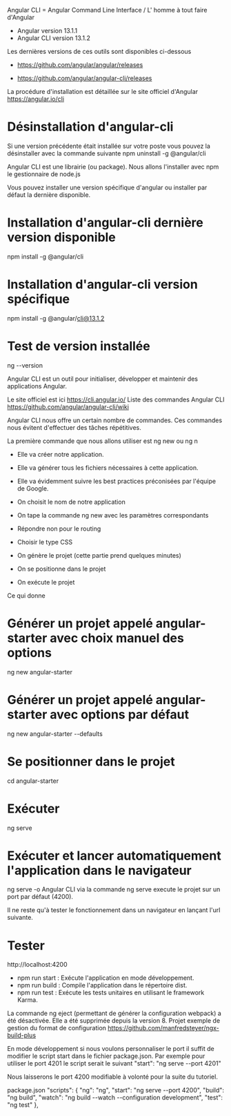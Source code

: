 Angular CLI = Angular Command Line Interface / L' homme à tout faire d'Angular

- Angular version 13.1.1
- Angular CLI version 13.1.2

Les dernières versions de ces outils sont disponibles ci-dessous

- https://github.com/angular/angular/releases

- https://github.com/angular/angular-cli/releases

La procédure d'installation est détaillée sur le site officiel d'Angular https://angular.io/cli

# Désinstallation d'angular-cli

Si une version précédente était installée sur votre poste vous pouvez la désinstaller avec la commande suivante
npm uninstall -g @angular/cli

Angular CLI est une librairie (ou package).
Nous allons l'installer avec npm le gestionnaire de node.js

Vous pouvez installer une version spécifique d'angular ou installer par défaut la dernière disponible.

# Installation d'angular-cli dernière version disponible

npm install -g @angular/cli

# Installation d'angular-cli version spécifique

npm install -g @angular/cli@13.1.2

# Test de version installée

ng --version

Angular CLI est un outil pour initialiser, développer et maintenir des applications Angular.

Le site officiel est ici https://cli.angular.io/
Liste des commandes Angular CLI https://github.com/angular/angular-cli/wiki

Angular CLI nous offre un certain nombre de commandes.
Ces commandes nous évitent d'effectuer des tâches répétitives.

La première commande que nous allons utiliser est ng new ou ng n

- Elle va créer notre application.
- Elle va générer tous les fichiers nécessaires à cette application.
- Elle va évidemment suivre les best practices préconisées par l'équipe de Google.

- On choisit le nom de notre application
- On tape la commande ng new avec les paramètres correspondants
- Répondre non pour le routing
- Choisir le type CSS
- On génère le projet (cette partie prend quelques minutes)

- On se positionne dans le projet
- On exécute le projet

Ce qui donne

# Générer un projet appelé angular-starter avec choix manuel des options

ng new angular-starter

# Générer un projet appelé angular-starter avec options par défaut

ng new angular-starter --defaults

# Se positionner dans le projet

cd angular-starter

# Exécuter

ng serve

# Exécuter et lancer automatiquement l'application dans le navigateur

ng serve -o
Angular CLI via la commande ng serve execute le projet sur un port par défaut (4200).

Il ne reste qu'à tester le fonctionnement dans un navigateur en lançant l'url suivante.

# Tester

http://localhost:4200

- npm run start : Exécute l'application en mode développement.
- npm run build : Compile l'application dans le répertoire dist.
- npm run test : Exécute les tests unitaires en utilisant le framework Karma.

La commande ng eject (permettant de générer la configuration webpack) a été désactivée.
Elle a été supprimée depuis la version 8.
Projet exemple de gestion du format de configuration
https://github.com/manfredsteyer/ngx-build-plus

En mode développement si nous voulons personnaliser le port il suffit de modifier le script start dans le fichier package.json.
Par exemple pour utiliser le port 4201 le script serait le suivant "start": "ng serve --port 4201"

Nous laisserons le port 4200 modifiable à volonté pour la suite du tutoriel.

package.json
"scripts": {
"ng": "ng",
"start": "ng serve --port 4200",
"build": "ng build",
"watch": "ng build --watch --configuration development",
"test": "ng test"
},
